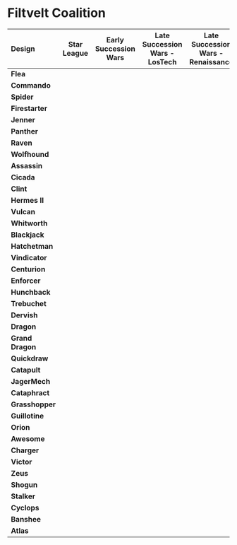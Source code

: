 # Filtvelt Coalition

| Design | Star League | Early Succession Wars | Late Succession Wars - LosTech | Late Succession Wars - Renaissance | Clan Invasion | Civil War | Jihad | Early Republic | Late Republic | Dark Ages |
| :--- | :---: | :---: | :---: | :---: | :---: | :---: | :---: | :---: | :---: | :---: |
| **Flea** |     |     |     |     |     |     |     |  ●  |  ●  |  ●  |
| **Commando** |     |     |     |     |     |     |  ●  |  ●  |  ●  |  ●  |
| **Spider** |     |     |     |     |     |     |  ●  |  ●  |  ●  |  ●  |
| **Firestarter** |     |     |     |     |     |     |  ●  |  ●  |  ●  |  ●  |
| **Jenner** |     |     |     |     |     |     |  ●  |  ●  |  ●  |     |
| **Panther** |     |     |     |     |     |     |     |  ●  |  ●  |  ●  |
| **Raven** |     |     |     |     |     |     |     |     |     |     |
| **Wolfhound** |     |     |     |     |     |     |  ●  |  ●  |  ●  |     |
| **Assassin** |     |     |     |     |     |     |  ●  |  ●  |  ●  |     |
| **Cicada** |     |     |     |     |     |     |  ●  |  ●  |  ●  |  ●  |
| **Clint** |     |     |     |     |     |     |  ●  |  ●  |  ●  |  ●  |
| **Hermes II** |     |     |     |     |     |     |     |     |     |     |
| **Vulcan** |     |     |     |     |     |     |  ●  |  ●  |  ●  |  ●  |
| **Whitworth** |     |     |     |     |     |     |     |  ●  |  ●  |     |
| **Blackjack** |     |     |     |     |     |     |  ●  |  ●  |  ●  |  ●  |
| **Hatchetman** |     |     |     |     |     |     |  ●  |  ●  |  ●  |  ●  |
| **Vindicator** |     |     |     |     |     |     |     |     |     |     |
| **Centurion** |     |     |     |     |     |     |  ●  |  ●  |  ●  |  ●  |
| **Enforcer** |     |     |     |     |     |     |  ●  |  ●  |  ●  |     |
| **Hunchback** |     |     |     |     |     |     |  ●  |  ●  |  ●  |  ●  |
| **Trebuchet** |     |     |     |     |     |     |  ●  |  ●  |  ●  |  ●  |
| **Dervish** |     |     |     |     |     |     |  ●  |  ●  |  ●  |  ●  |
| **Dragon** |     |     |     |     |     |     |     |     |     |     |
| **Grand Dragon** |     |     |     |     |     |     |     |     |     |     |
| **Quickdraw** |     |     |     |     |     |     |  ●  |  ●  |  ●  |  ●  |
| **Catapult** |     |     |     |     |     |     |  ●  |  ●  |  ●  |  ●  |
| **JagerMech** |     |     |     |     |     |     |  ●  |  ●  |  ●  |  ●  |
| **Cataphract** |     |     |     |     |     |     |  ●  |  ●  |  ●  |  ●  |
| **Grasshopper** |     |     |     |     |     |     |  ●  |  ●  |  ●  |  ●  |
| **Guillotine** |     |     |     |     |     |     |  ●  |     |     |     |
| **Orion** |     |     |     |     |     |     |  ●  |  ●  |  ●  |  ●  |
| **Awesome** |     |     |     |     |     |     |  ●  |  ●  |  ●  |  ●  |
| **Charger** |     |     |     |     |     |     |  ●  |  ●  |  ●  |  ●  |
| **Victor** |     |     |     |     |     |     |  ●  |  ●  |  ●  |  ●  |
| **Zeus** |     |     |     |     |     |     |  ●  |  ●  |  ●  |  ●  |
| **Shogun** |     |     |     |     |     |     |     |     |     |     |
| **Stalker** |     |     |     |     |     |     |  ●  |  ●  |  ●  |  ●  |
| **Cyclops** |     |     |     |     |     |     |  ●  |  ●  |  ●  |  ●  |
| **Banshee** |     |     |     |     |     |     |  ●  |  ●  |  ●  |     |
| **Atlas** |     |     |     |     |     |     |  ●  |  ●  |  ●  |  ●  |

